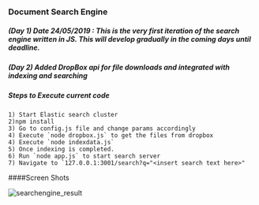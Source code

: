### Document Search Engine

##### (Day 1) Date 24/05/2019 : This is the very first iteration of the search engine written in JS. This will develop gradually in the coming days until deadline.

##### (Day 2) Added DropBox api for file downloads and integrated with indexing and searching

##### Steps to Execute current code

```
1) Start Elastic search cluster
2)npm install
3) Go to config.js file and change params accordingly
4) Execute `node dropbox.js` to get the files from dropbox
4) Execute `node indexdata.js`
5) Once indexing is completed.
6) Run `node app.js` to start search server
7) Navigate to `127.0.0.1:3001/search?q="<insert search text here>"

```

####Screen Shots

![searchengine_result](https://drive.google.com/open?id=1wvfUAuwYYA61SemvByi6MgiXjttAfSCk)